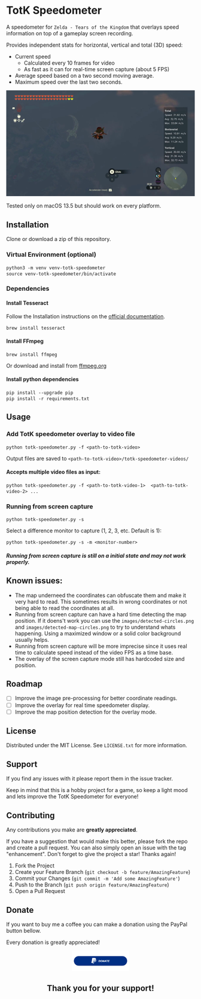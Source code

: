 
# TotK Speedometer

A speedometer for `Zelda - Tears of the Kingdom` that overlays speed information on top of a gameplay screen recording.

Provides independent stats for horizontal, vertical and total (3D) speed:
  - Current speed
    - Calculated every 10 frames for video
    - As fast as it can for real-time screen capture (about 5 FPS)
  - Average speed based on a two second moving average.
  - Maximum speed over the last two seconds.

![Alt text](images/demo.png "Demo Image")

Tested only on macOS 13.5 but should work on every platform.

## Installation

Clone or download a zip of this repository.

### Virtual Environment (optional)
```
python3 -m venv venv-totk-speedometer
source venv-totk-speedometer/bin/activate
```

### Dependencies

#### Install Tesseract
Follow the Installation instructions on the [official documentation](https://tesseract-ocr.github.io/tessdoc/Installation.html).

```
brew install tesseract
```

#### Install FFmpeg
```
brew install ffmpeg
```

Or download and install from [ffmpeg.org](https://ffmpeg.org/download.html)

#### Install python dependencies
```
pip install --upgrade pip
pip install -r requirements.txt
```

## Usage

### Add TotK speedometer overlay to video file
```
python totk-speedometer.py -f <path-to-totk-video>
```

Output files are saved to `<path-to-totk-video>/totk-speedometer-videos/`

#### Accepts multiple video files as input:
```
python totk-speedometer.py -f <path-to-totk-video-1>  <path-to-totk-video-2> ...
```

### Running from screen capture
```
python totk-speedometer.py -s
```

Select a difference monitor to capture (1, 2, 3, etc. Default is 1):
```
python totk-speedometer.py -s -m <monitor-number>
```

##### Running from screen capture is still on a initial state and may not work properly.

## Known issues:
- The map underneed the coordinates can obfuscate them and make it very hard to read. This sometimes results in wrong coordinates or not being able to read the coordinates at all.
- Running from screen capture can have a hard time detecting the map position. If it doens't work you can use the `images/detected-circles.png` and `images/detected-map-circles.png` to try to understand whats happening. Using a maximized window or a solid color background usually helps.
- Running from screen capture will be more imprecise since it uses real time to calculate speed instead of the video FPS as a time base.
- The overlay of the screen capture mode still has hardcoded size and position.

## Roadmap
- [ ] Improve the image pre-processing for better coordinate readings.
- [ ] Improve the overlay for real time speedometer display.
- [ ] Improve the map position detection for the overlay mode.

## License
Distributed under the MIT License. See `LICENSE.txt` for more information.

## Support
If you find any issues with it please report them in the issue tracker.

Keep in mind that this is a hobby project for a game, so keep a light mood and lets improve the TotK Speedometer for everyone!

## Contributing
Any contributions you make are **greatly appreciated**.

If you have a suggestion that would make this better, please fork the repo and create a pull request. You can also simply open an issue with the tag "enhancement".
Don't forget to give the project a star! Thanks again!

1. Fork the Project
2. Create your Feature Branch (`git checkout -b feature/AmazingFeature`)
3. Commit your Changes (`git commit -m 'Add some AmazingFeature'`)
4. Push to the Branch (`git push origin feature/AmazingFeature`)
5. Open a Pull Request

## Donate
If you want to buy me a coffee you can make a donation using the PayPal button bellow.

Every donation is greatly appreciated!

<div align="center">
  <a href="https://www.paypal.com/donate/?hosted_button_id=EEMCHRRXCQZCY">
    <img src="images/paypal-donate-blue-button.png" alt="Donate with PayPal" style="width:30%"/>
  </a>
  <h2>Thank you for your support!</h2>
</div>
